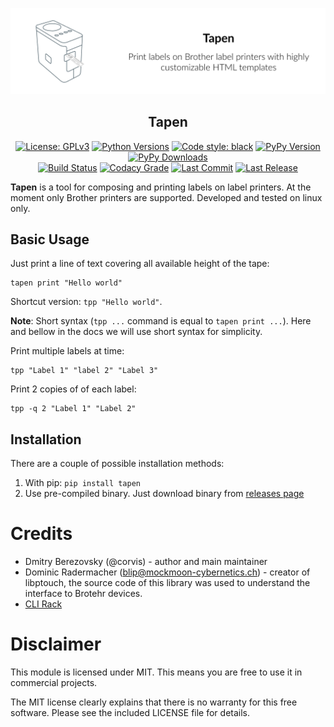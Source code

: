 
![Tapen Picture](https://raw.githubusercontent.com/corvis/tapen/master/docs/assets/cover-picture.png "Tapen cover image")


<h2 align="center">Tapen</h2>

<p align="center">
  <a href="https://pypi.org/project/tapen/"><img src="https://img.shields.io/pypi/l/tapen?style=for-the-badge" title="License: GPLv3"/></a> 
  <a href="https://pypi.org/project/tapen/"><img src="https://img.shields.io/pypi/pyversions/tapen?style=for-the-badge" title="Python Versions"/></a> 
  <a href="https://github.com/psf/black/"><img src="https://img.shields.io/badge/Code%20Style-black-black?style=for-the-badge" title="Code style: black"/></a> 
  <a href="https://pypi.org/project/tapen/"><img src="https://img.shields.io/pypi/v/tapen?style=for-the-badge" title="PyPy Version"/></a> 
  <a href="https://pypi.org/project/tapen/"><img src="https://img.shields.io/pypi/dm/tapen?style=for-the-badge" title="PyPy Downloads"/></a> 
  <br>
  <a href="https://github.com/corvis/tapen/actions?query=workflow%3A%22Sanity+Check"><img src="https://img.shields.io/github/workflow/status/corvis/tapen/Sanity%20Check?style=for-the-badge" title="Build Status"/></a> 
  <a href="https://app.codacy.com/gh/corvis/tapen/dashboard"><img src="https://img.shields.io/codacy/grade/7aa38cc5c1b14aa9ab06ee8af45d5cff?style=for-the-badge&_nocahe=1" title="Codacy Grade"/></a> 
  <a href="https://github.com/corvis/tapen/"><img src="https://img.shields.io/github/last-commit/corvis/tapen?style=for-the-badge" title="Last Commit"/></a> 
  <a href="https://github.com/corvis/tapen/releases/"><img src="https://img.shields.io/github/release-date/corvis/tapen?style=for-the-badge" title="Last Release"/></a> 
</p>


**Tapen** is a tool for composing and printing labels on label printers. At the moment only Brother printers are supported.
Developed and tested on linux only.


## Basic Usage

Just print a line of text covering all available height of the tape:

```shell
tapen print "Hello world"
```

Shortcut version: `tpp "Hello world"`.

**Note**: Short syntax (`tpp ...` command is equal to `tapen print ...`). Here and bellow in the docs we will use short
syntax for simplicity.

Print multiple labels at time:

```shell
tpp "Label 1" "label 2" "Label 3"
```

Print 2 copies of of each label:

```shell
tpp -q 2 "Label 1" "Label 2"
```

## Installation

There are a couple of possible installation methods:

1. With pip: `pip install tapen`
2. Use pre-compiled binary. Just download binary from [releases page](https://github.com/corvis/tapen/releases)

# Credits

* Dmitry Berezovsky (@corvis) - author and main maintainer
* Dominic Radermacher (blip@mockmoon-cybernetics.ch) - creator of libptouch, the source code of this library was used to understand the interface to Brotehr devices.
* [CLI Rack](https://github.com/corvis/cli-rack)

# Disclaimer

This module is licensed under MIT. This means you are free to use it in commercial projects.

The MIT license clearly explains that there is no warranty for this free software. Please see the included LICENSE file
for details.
